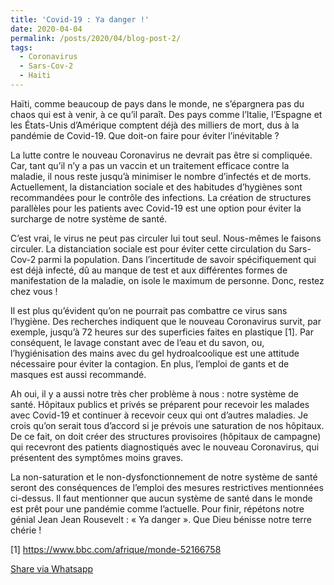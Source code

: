 ```yaml
---
title: 'Covid-19 : Ya danger !'
date: 2020-04-04
permalink: /posts/2020/04/blog-post-2/
tags:
  - Coronavirus
  - Sars-Cov-2
  - Haiti
---
```


Haïti, comme beaucoup de pays dans le monde, ne s’épargnera pas du chaos qui est à venir, à ce qu’il paraît. Des pays comme l’Italie, l’Espagne et les États-Unis d’Amérique comptent déjà des milliers de mort, dus à la pandémie de Covid-19. Que doit-on faire pour éviter l’inévitable ?

La lutte contre le nouveau Coronavirus ne devrait pas être si compliquée. Car, tant qu’il n’y a pas un vaccin et un traitement efficace contre la maladie, il nous reste jusqu’à minimiser le nombre d’infectés et de morts. Actuellement, la distanciation sociale et des habitudes d’hygiènes sont recommandées pour le contrôle des infections. La création de structures parallèles pour les patients avec Covid-19 est une option pour éviter la surcharge de notre système de santé.

C’est vrai, le virus ne peut pas circuler lui tout seul. Nous-mêmes le faisons circuler. La distanciation sociale est pour éviter cette circulation du Sars-Cov-2 parmi la population. Dans l’incertitude de savoir spécifiquement qui est déjà infecté, dû au manque de test et aux différentes formes de manifestation de la maladie, on isole le maximum de personne. Donc, restez chez vous !

<p class="text-justify">Il est plus qu’évident qu’on ne pourrait pas combattre ce virus sans l’hygiène.  Des recherches indiquent que le nouveau Coronavirus survit, par exemple, jusqu’à 72 heures sur des superficies faites en plastique [1]. Par conséquent, le lavage constant avec de l’eau et du savon, ou, l’hygiénisation des mains avec du gel hydroalcoolique est une attitude nécessaire pour éviter la contagion. En plus, l’emploi de gants et de masques est aussi recommandé.</p>

Ah oui, il y a aussi notre très cher problème à nous : notre système de santé. Hôpitaux publics et privés se préparent pour recevoir les malades avec Covid-19 et continuer à recevoir ceux qui ont d’autres maladies. Je crois qu’on serait tous d’accord si je prévois une saturation de nos hôpitaux. De ce fait, on doit créer des structures provisoires (hôpitaux de campagne) qui recevront des patients diagnostiqués avec le nouveau Coronavirus, qui présentent des symptômes moins graves.

La non-saturation et le non-dysfonctionnement de notre système de santé seront des conséquences de l’emploi des mesures restrictives mentionnées ci-dessus. Il faut mentionner que aucun système de santé dans le monde est prêt pour une pandémie comme l’actuelle. Pour finir, répétons notre génial Jean Jean Rousevelt : « Ya danger ».
Que Dieu bénisse notre terre chérie !  

[1] https://www.bbc.com/afrique/monde-52166758

<a href="whatsapp://send?text=<<https://haddoulagalbert.github.io/posts/2020/04/blog-post-2/>>" data-action="share/whatsapp/share">Share via Whatsapp</a>
